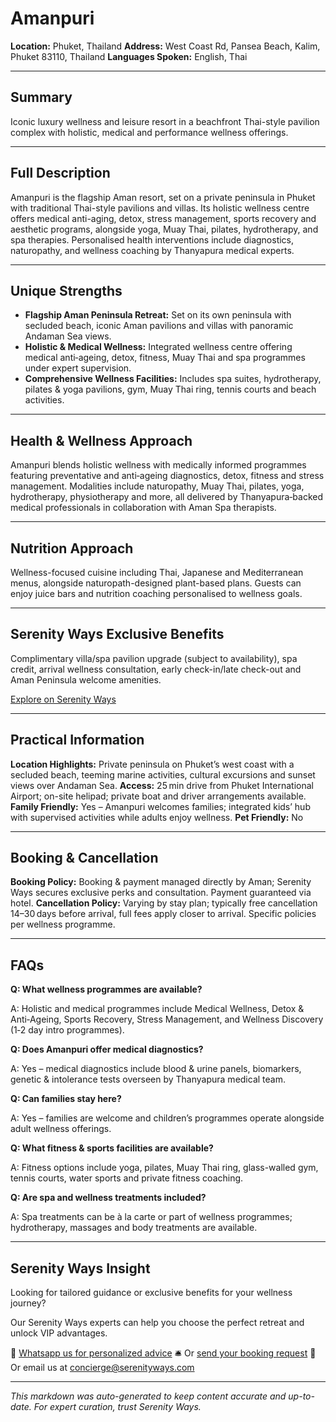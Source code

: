 # Amanpuri

**Location:** Phuket, Thailand
**Address:** West Coast Rd, Pansea Beach, Kalim, Phuket 83110, Thailand
**Languages Spoken:** English, Thai

---

## Summary

Iconic luxury wellness and leisure resort in a beachfront Thai-style pavilion complex with holistic, medical and performance wellness offerings.

---

## Full Description

Amanpuri is the flagship Aman resort, set on a private peninsula in Phuket with traditional Thai-style pavilions and villas. Its holistic wellness centre offers medical anti-aging, detox, stress management, sports recovery and aesthetic programs, alongside yoga, Muay Thai, pilates, hydrotherapy, and spa therapies. Personalised health interventions include diagnostics, naturopathy, and wellness coaching by Thanyapura medical experts.

---

## Unique Strengths

- **Flagship Aman Peninsula Retreat:** Set on its own peninsula with secluded beach, iconic Aman pavilions and villas with panoramic Andaman Sea views.
- **Holistic & Medical Wellness:** Integrated wellness centre offering medical anti‑ageing, detox, fitness, Muay Thai and spa programmes under expert supervision.
- **Comprehensive Wellness Facilities:** Includes spa suites, hydrotherapy, pilates & yoga pavilions, gym, Muay Thai ring, tennis courts and beach activities.

---

## Health & Wellness Approach

Amanpuri blends holistic wellness with medically informed programmes featuring preventative and anti‑ageing diagnostics, detox, fitness and stress management. Modalities include naturopathy, Muay Thai, pilates, yoga, hydrotherapy, physiotherapy and more, all delivered by Thanyapura‑backed medical professionals in collaboration with Aman Spa therapists.

---

## Nutrition Approach

Wellness-focused cuisine including Thai, Japanese and Mediterranean menus, alongside naturopath-designed plant-based plans. Guests can enjoy juice bars and nutrition coaching personalised to wellness goals.

---

## Serenity Ways Exclusive Benefits

Complimentary villa/spa pavilion upgrade (subject to availability), spa credit, arrival wellness consultation, early check-in/late check-out and Aman Peninsula welcome amenities.

[Explore on Serenity Ways](https://serenityways.com/collections/amanpuri)

---

## Practical Information

**Location Highlights:** Private peninsula on Phuket’s west coast with a secluded beach, teeming marine activities, cultural excursions and sunset views over Andaman Sea.
**Access:** 25 min drive from Phuket International Airport; on-site helipad; private boat and driver arrangements available.
**Family Friendly:** Yes – Amanpuri welcomes families; integrated kids’ hub with supervised activities while adults enjoy wellness.
**Pet Friendly:** No

---

## Booking & Cancellation

**Booking Policy:** Booking & payment managed directly by Aman; Serenity Ways secures exclusive perks and consultation. Payment guaranteed via hotel.
**Cancellation Policy:** Varying by stay plan; typically free cancellation 14–30 days before arrival, full fees apply closer to arrival. Specific policies per wellness programme.

---

## FAQs

**Q: What wellness programmes are available?**

A: Holistic and medical programmes include Medical Wellness, Detox & Anti‑Ageing, Sports Recovery, Stress Management, and Wellness Discovery (1‑2 day intro programmes).

**Q: Does Amanpuri offer medical diagnostics?**

A: Yes – medical diagnostics include blood & urine panels, biomarkers, genetic & intolerance tests overseen by Thanyapura medical team.

**Q: Can families stay here?**

A: Yes – families are welcome and children’s programmes operate alongside adult wellness offerings.

**Q: What fitness & sports facilities are available?**

A: Fitness options include yoga, pilates, Muay Thai ring, glass-walled gym, tennis courts, water sports and private fitness coaching.

**Q: Are spa and wellness treatments included?**

A: Spa treatments can be à la carte or part of wellness programmes; hydrotherapy, massages and body treatments are available.


---

## Serenity Ways Insight

Looking for tailored guidance or exclusive benefits for your wellness journey?

Our Serenity Ways experts can help you choose the perfect retreat and unlock VIP advantages.

💬 [Whatsapp us for personalized advice](https://wa.me/33786553455) 
🛎️ Or [send your booking request](https://serenityways.com/pages/contact) 
📧 Or email us at [concierge@serenityways.com](mailto:concierge@serenityways.com)

---

*This markdown was auto-generated to keep content accurate and up-to-date. For expert curation, trust Serenity Ways.*
